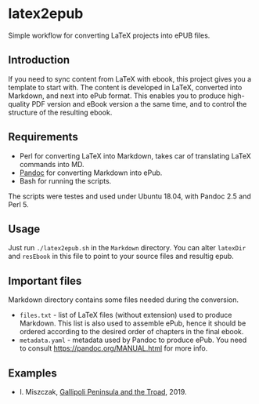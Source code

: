 # latex2epub

Simple workflow for converting LaTeX projects into ePUB files.

## Introduction

If you need to sync content from LaTeX with ebook, this project gives you a
template to start with. The content is developed in LaTeX, converted into
Markdown, and next into ePub format. This enables you to produce high-quality 
PDF version and eBook version a the same time, and to control the structure
of the resulting ebook.

## Requirements

* Perl for converting LaTeX into Markdown, takes car of translating LaTeX
  commands into MD.
* [Pandoc](https://pandoc.org/) for converting Markdown into ePub.
* Bash for running the scripts.

The scripts were testes and used under Ubuntu 18.04, with Pandoc 2.5 and Perl 5.

## Usage

Just run `./latex2epub.sh` in the `Markdown` directory. You can alter
`latexDir` and `resEbook` in this file to point to your source files and resultig epub.

## Important files

Markdown directory contains some files needed during the conversion.

* `files.txt` - list of LaTeX files (without extension) used to produce Markdown.
  This list is also used to assemble ePub, hence it should be ordered according to the 
  desired order of chapters in the final ebook.
* `metadata.yaml` - metadata used by Pandoc to produce ePub. You need to consult
  https://pandoc.org/MANUAL.html for more info.

## Examples

* I. Miszczak, [Gallipoli Peninsula and the Troad](https://www.amazon.com/gp/product/B07NCQPD9Y/), 2019.
